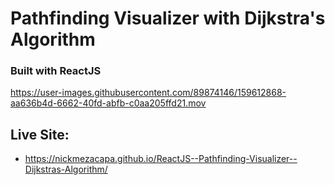 # Pathfinding Visualizer with Dijkstra's Algorithm
### Built with ReactJS

https://user-images.githubusercontent.com/89874146/159612868-aa636b4d-6662-40fd-abfb-c0aa205ffd21.mov

## Live Site:

- https://nickmezacapa.github.io/ReactJS--Pathfinding-Visualizer--Dijkstras-Algorithm/

